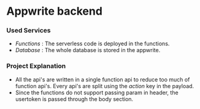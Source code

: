 # Appwrite backend

### Used Services

- _Functions_ : The serverless code is deployed in the functions.
- _Database_ : The whole database is stored in the appwrite.

### Project Explanation

- All the api's are written in a single function api to reduce too much of function api's. Every api's are split using the _action_ key in the payload.
- Since the functions do not support passing param in header, the usertoken is passed through the body section.
